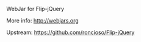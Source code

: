 WebJar for Flip-jQuery

More info: http://webjars.org

Upstream: https://github.com/roncioso/Flip-jQuery
